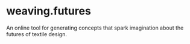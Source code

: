 # weaving.futures
An online tool for generating concepts that spark imagination about the futures of textile design. 

